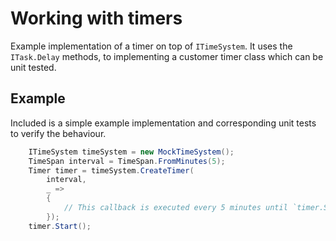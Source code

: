 # Working with timers
Example implementation of a timer on top of `ITimeSystem`. It uses the `ITask.Delay` methods, to implementing a customer timer class which can be unit tested.

## Example
Included is a simple example implementation and corresponding unit tests to verify the behaviour.

```csharp
    ITimeSystem timeSystem = new MockTimeSystem();
    TimeSpan interval = TimeSpan.FromMinutes(5);
    Timer timer = timeSystem.CreateTimer(
        interval,
        _ =>
        {
            // This callback is executed every 5 minutes until `timer.Stop()` is called.
        });
    timer.Start();
```
